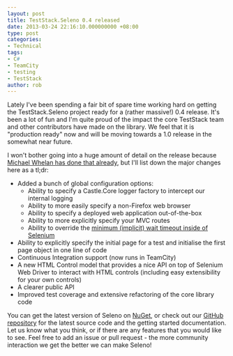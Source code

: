 ```yaml
---
layout: post
title: TestStack.Seleno 0.4 released
date: 2013-03-24 22:16:10.000000000 +08:00
type: post
categories:
- Technical
tags:
- C#
- TeamCity
- testing
- TestStack
author: rob
---
```



Lately I've been spending a fair bit of spare time working hard on getting the TestStack.Seleno project ready for a (rather massive!) 0.4 release. It's been a lot of fun and I'm quite proud of the impact the core TestStack team and other contributors have made on the library. We feel that it is "production ready" now and will be moving towards a 1.0 release in the somewhat near future.



I won't bother going into a huge amount of detail on the release because [Michael Whelan has done that already](http://michael-whelan.net/seleno-04), but I'll list down the major changes here as a tl;dr:


- Added a bunch of global configuration options:
  - Ability to specify a Castle.Core logger factory to intercept our internal logging
  - Ability to more easily specify a non-Firefox web browser
  - Ability to specify a deployed web application out-of-the-box
  - Ability to more explicitly specify your MVC routes
  - Ability to override the [minimum (implicit) wait timeout inside of Selenium](http://blog.mozilla.org/webqa/2012/07/12/webdrivers-implicit-wait-and-deleting-elements/)
- Ability to explicitly specify the initial page for a test and initialise the first page object in one line of code
- Continuous Integration support (now runs in TeamCity)
- A new HTML Control model that provides a nice API on top of Selenium Web Driver to interact with HTML controls (including easy extensibility for your own controls)
- A clearer public API
- Improved test coverage and extensive refactoring of the core library code



You can get the latest version of Seleno on [NuGet](http://nuget.org/packages/TestStack.Seleno/), or check out our [GitHub repository](https://github.com/TestStack/TestStack.Seleno) for the latest source code and the getting started documentation. Let us know what you think, or if there are any features that you would like to see. Feel free to add an issue or pull request - the more community interaction we get the better we can make Seleno!

